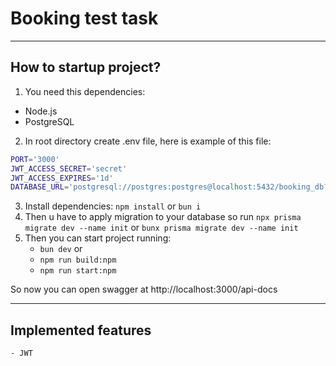 # Booking test task
---
## How to startup project?
1. You need this dependencies:
- Node.js
- PostgreSQL
2. In root directory create .env file, here is example of this file: 
```bash
PORT='3000'
JWT_ACCESS_SECRET='secret'
JWT_ACCESS_EXPIRES='1d'
DATABASE_URL='postgresql://postgres:postgres@localhost:5432/booking_db?schema=public'
```
3. Install dependencies: `npm install` or `bun i`
4. Then u have to apply migration to your database so run `npx prisma migrate dev --name init` or `bunx prisma migrate dev --name init`
5. Then you can start project running:
    - `bun dev` 
    or
    - `npm run build:npm`
    - `npm run start:npm`

So now you can open swagger at http://localhost:3000/api-docs
***
## Implemented features 
    - JWT  